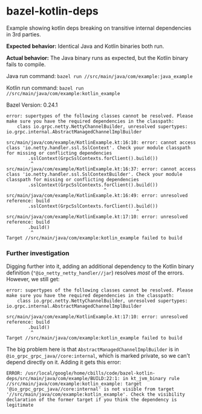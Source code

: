 # bazel-kotlin-deps

Example showing kotlin deps breaking on transitive internal dependencies in 3rd parties.

**Expected behavior:** Identical Java and Kotlin binaries both run.

**Actual behavior:** The Java binary runs as expected, but the Kotlin binary fails to compile.

Java run command: `bazel run //src/main/java/com/example:java_example`

Kotlin run command: `bazel run //src/main/java/com/example:kotlin_example`

Bazel Version: 0.24.1

```
error: supertypes of the following classes cannot be resolved. Please make sure you have the required dependencies in the classpath:
    class io.grpc.netty.NettyChannelBuilder, unresolved supertypes: io.grpc.internal.AbstractManagedChannelImplBuilder

src/main/java/com/example/KotlinExample.kt:16:10: error: cannot access class 'io.netty.handler.ssl.SslContext'. Check your module classpath for missing or conflicting dependencies
        .sslContext(GrpcSslContexts.forClient().build())
         ^
src/main/java/com/example/KotlinExample.kt:16:37: error: cannot access class 'io.netty.handler.ssl.SslContextBuilder'. Check your module classpath for missing or conflicting dependencies
        .sslContext(GrpcSslContexts.forClient().build())
                                    ^
src/main/java/com/example/KotlinExample.kt:16:49: error: unresolved reference: build
        .sslContext(GrpcSslContexts.forClient().build())
                                                ^
src/main/java/com/example/KotlinExample.kt:17:10: error: unresolved reference: build
        .build()
         ^
Target //src/main/java/com/example:kotlin_example failed to build

```

### Further investigation

Digging further into it, adding an additional dependency to the Kotlin binary definition (`"@io_netty_netty_handler//jar`) resolves _most_ of the errors. However, we still get:

```
error: supertypes of the following classes cannot be resolved. Please make sure you have the required dependencies in the classpath:
    class io.grpc.netty.NettyChannelBuilder, unresolved supertypes: io.grpc.internal.AbstractManagedChannelImplBuilder

src/main/java/com/example/KotlinExample.kt:17:10: error: unresolved reference: build
        .build()
         ^
Target //src/main/java/com/example:kotlin_example failed to build
```

The big problem here is that `AbstractManagedChannelImplBuilder` is in `@io_grpc_grpc_java//core:internal`, which is marked private, so we can't depend directly on it.  Adding it gets this error:

```
ERROR: /usr/local/google/home/cbills/code/bazel-kotlin-deps/src/main/java/com/example/BUILD:22:1: in kt_jvm_binary rule //src/main/java/com/example:kotlin_example: target '@io_grpc_grpc_java//core:internal' is not visible from target '//src/main/java/com/example:kotlin_example'. Check the visibility declaration of the former target if you think the dependency is legitimate
```
